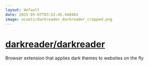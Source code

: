 ```yaml
---
layout: default
date: 2025-05-07T03:52:45.448403
image: assets/darkreader_darkreader_cropped.png
---
```


# [darkreader/darkreader](https://github.com/darkreader/darkreader)

Browser extension that applies dark themes to websites on the fly
